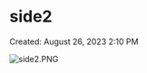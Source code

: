 # side2

Created: August 26, 2023 2:10 PM

![side2.PNG](side2%2047252486ef0340d99c263007f796a072/side2.png)